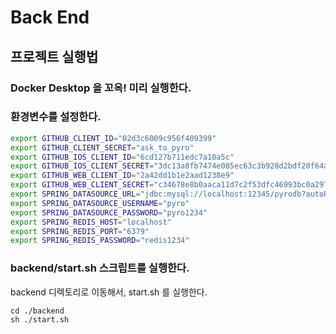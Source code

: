 # Back End

## 프로젝트 실행법

### Docker Desktop 을 꼬옥! 미리 실행한다.

### 환경변수를 설정한다.

```sh
export GITHUB_CLIENT_ID="02d3c6009c956f409399"
export GITHUB_CLIENT_SECRET="ask_to_pyro"
export GITHUB_IOS_CLIENT_ID="6cd127b711edc7a10a5c"
export GITHUB_IOS_CLIENT_SECRET="3dc13a8fb7474e085ec63c3b928d2bdf20f64a89"
export GITHUB_WEB_CLIENT_ID="2a42dd1b1e2aad1238e9"
export GITHUB_WEB_CLIENT_SECRET="c34678e8b0aaca11d7c2f53dfc46993bc0a29748"
export SPRING_DATASOURCE_URL="jdbc:mysql://localhost:12345/pyrodb?autoReconnect=true&useUnicode=true&characterEncoding=UTF8&serverTimeZone=Asia/Seoul"
export SPRING_DATASOURCE_USERNAME="pyro"
export SPRING_DATASOURCE_PASSWORD="pyro1234"
export SPRING_REDIS_HOST="localhost"
export SPRING_REDIS_PORT="6379"
export SPRING_REDIS_PASSWORD="redis1234"
```

### backend/start.sh 스크립트를 실행한다.

backend 디렉토리로 이동해서, start.sh 를 실행한다.

```
cd ./backend
sh ./start.sh
```
